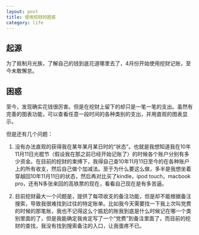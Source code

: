 ```yaml
---
layout: post
title: 使用挖财的困惑
category: life
---
```


## 起源
为了抵制月光族，了解自己的钱到底花道哪里去了，4月份开始使用挖财记账，至今未敢懈怠。

## 困惑
至今，发现确实花钱很厉害。但是在挖财上留下的却只是一笔一笔的支出。虽然有完善的图表功能，可以查看任意一段时间的各种类别的支出，并用直观的图表显示。

但是还有几个问题：

1. 没有办法直观的获得我在某年某月某日时的“状态”。也就是我想知道我在10年11月11日光棍节（假设我在那之前已经开始记账了）的时候各个账户分别有多少资金。在目前的挖财的束缚下，我得自己查10年11月11日至今的在各种账户上的所有收支，然后自己做个加减法。至于为什么要这么做，多半是我想坐着穿越回10年11月11日的状态，然后再对比买了kindle，ipod touch，macbook pro，还有N多张来回的高铁票的现在，看看自己现在是有多苦逼。

2. 目前挖财最大一个问题是，提供了每项收支的备注功能，但是却不能根据备注搜索，导致我很难找到过往的特定账单。比如我今天需要找一下我上次叫党费的时候的那笔账，我也不记得这么个尴尬的账我到底是什么时候记在哪一个类别里面的了，但是我能确定我肯定写了一个“党费”到备注里面了，而目前的挖财的查找，我没有找到搜索备注的入口，让我蛋疼不已。